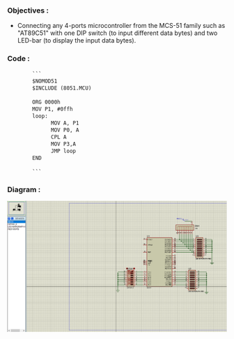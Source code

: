 ### Objectives : 
   - Connecting any 4-ports microcontroller from the MCS-51 family such as "AT89C51" with one DIP switch (to input different data bytes) and two LED-bar (to display the input data bytes).
### Code :

            ```
            $NOMOD51
            $INCLUDE (8051.MCU)

            ORG 0000h
            MOV P1, #0ffh
            loop:
                  MOV A, P1
                  MOV P0, A
                  CPL A
                  MOV P3,A
                  JMP loop
            END

            ```
### Diagram : 

![Diagram](https://github.com/ahmed79ramdan/8051_MCS/blob/master/GPIO/Diagram1.png)
